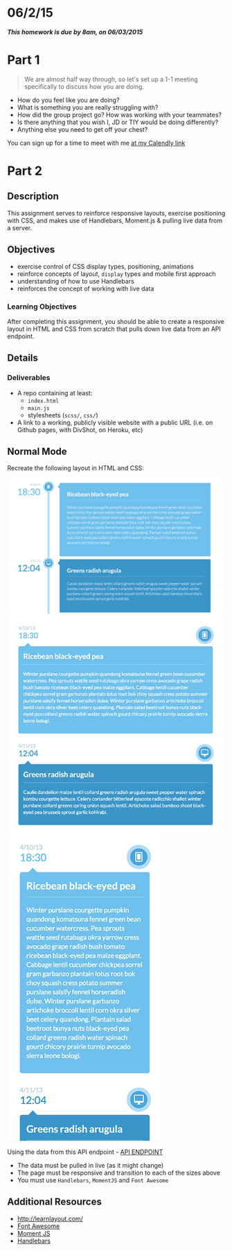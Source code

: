 # 06/2/15 

___This homework is due by 8am, on 06/03/2015___

# Part 1

> We are almost half way through, so let's set up a 1-1 meeting specifically to discuss how you are doing.

- How do you feel like you are doing?
- What is something you are really struggling with?
- How did the group project go? How was working with your teammates?
- Is there anything that you wish I, JD or TIY would be doing differently?
- Anything else you need to get off your chest?

You can sign up for a time to meet with me [at my Calendly link](https://calendly.com/twhitacre)

# Part 2

## Description

This assignment serves to reinforce responsive layouts, exercise positioning with CSS, and makes use of Handlebars, Moment.js & pulling live data from a server.

## Objectives

- exercise control of CSS display types, positioning, animations
- reinforce concepts of layout, `display` types and mobile first approach
- understanding of how to use Handlebars
- reinforces the concept of working with live data

### Learning Objectives

After completing this assignment, you should be able to create a responsive layout in HTML and CSS from scratch that pulls down live data from an API endpoint.

## Details

### Deliverables

* A repo containing at least:
    - `index.html`
    - `main.js`
    - stylesheets (`scss/`, `css/`)
* A link to a working, publicly visible website with a public URL (i.e. on Github pages, with DivShot, on Heroku, etc)

## Normal Mode

Recreate the following layout in HTML and CSS:

![](./large.png)
![](./medium.png)
![](./small.png)

Using the data from this API endpoint - [API ENDPOINT](http://private-44f6d-timeline6.apiary-mock.com/timeline)

- The data must be pulled in live (as it might change)
- The page must be responsive and transition to each of the sizes above
- You must use `Handlebars`, `MomentJS` and `Font Awesome`


## Additional Resources

- http://learnlayout.com/
- [Font Awesome](http://fortawesome.github.io/Font-Awesome/)
- [Moment JS](http://momentjs.com/)
- [Handlebars](http://handlebarsjs.com/)
